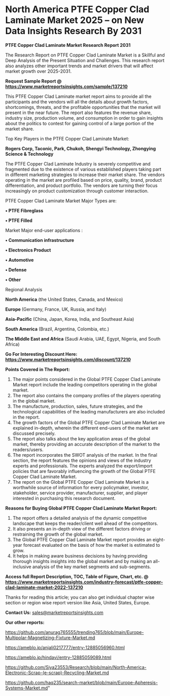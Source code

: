 # North America PTFE Copper Clad Laminate Market 2025 – on New Data Insights Research By 2031

<strong>PTFE Copper Clad Laminate Market Research Report 2031</strong>

The Research Report on PTFE Copper Clad Laminate Market is a Skillful and Deep Analysis of the Present Situation and Challenges. This research report also analyzes other important trends and market drivers that will affect market growth over 2025-2031.

<strong>Request Sample Report @ <a href=https://www.marketreportsinsights.com/sample/137210>https://www.marketreportsinsights.com/sample/137210</a></strong>

This PTFE Copper Clad Laminate market report aims to provide all the participants and the vendors will all the details about growth factors, shortcomings, threats, and the profitable opportunities that the market will present in the near future. The report also features the revenue share, industry size, production volume, and consumption in order to gain insights about the politics to contest for gaining control of a large portion of the market share.

Top Key Players in the PTFE Copper Clad Laminate Market:

<strong>Rogers Corp, Taconic, Park, Chukoh, Shengyi Technology, Zhongying Science & Technology</strong>

The PTFE Copper Clad Laminate Industry is severely competitive and fragmented due to the existence of various established players taking part in different marketing strategies to increase their market share. The vendors operating in the market are profiled based on price, quality, brand, product differentiation, and product portfolio. The vendors are turning their focus increasingly on product customization through customer interaction.

PTFE Copper Clad Laminate Market Major Types are:

<strong>• PTFE Fibreglass

• PTFE Filled</strong>

Market Major end-user applications :

<strong>• Communication infrastructure

• Electronics Product

• Automotive

• Defense

• Other</strong>

Regional Analysis

</u><strong><b>North America</b></strong> (the United States, Canada, and Mexico)

<strong><b>Europe </b></strong>(Germany, France, UK, Russia, and Italy)

<strong><b>Asia-Pacific</b></strong> (China, Japan, Korea, India, and Southeast Asia)

<strong><b>South America</b></strong> (Brazil, Argentina, Colombia, etc.)

<strong><b>The Middle East and Africa</b></strong> (Saudi Arabia, UAE, Egypt, Nigeria, and South Africa)

<strong>Go For Interesting Discount Here: <a href=https://www.marketreportsinsights.com/discount/137210>https://www.marketreportsinsights.com/discount/137210</a></strong>

<strong>Points Covered in The Report:</strong>
<ol>
  <li>The major points considered in the Global PTFE Copper Clad Laminate Market report include the leading competitors operating in the global market.</li>
  <li>The report also contains the company profiles of the players operating in the global market.</li>
  <li>The manufacture, production, sales, future strategies, and the technological capabilities of the leading manufacturers are also included in the report.</li>
  <li>The growth factors of the Global PTFE Copper Clad Laminate Market are explained in-depth, wherein the different end-users of the market are discussed precisely.</li>
  <li>The report also talks about the key application areas of the global market, thereby providing an accurate description of the market to the readers/users.</li>
  <li>The report incorporates the SWOT analysis of the market. In the final section, the report features the opinions and views of the industry experts and professionals. The experts analyzed the export/import policies that are favorably influencing the growth of the Global PTFE Copper Clad Laminate Market.</li>
  <li>The report on the Global PTFE Copper Clad Laminate Market is a worthwhile source of information for every policymaker, investor, stakeholder, service provider, manufacturer, supplier, and player interested in purchasing this research document.</li>
</ol>
<strong>Reasons for Buying Global PTFE Copper Clad Laminate Market Report:</strong>

<ol>
  <li>The report offers a detailed analysis of the dynamic competitive landscape that keeps the reader/client well ahead of the competitors.</li>
  <li>It also presents an in-depth view of the different factors driving or restraining the growth of the global market.</li>
  <li>The Global PTFE Copper Clad Laminate Market report provides an eight-year forecast evaluated on the basis of how the market is estimated to grow.</li>
  <li>It helps in making aware business decisions by having providing thorough insights insights into the global market and by making an all-inclusive analysis of the key market segments and sub-segments.</li>
</ol>
<strong>Access full Report Description, TOC, Table of Figure, Chart, etc. @ <a href=https://www.marketreportsinsights.com/industry-forecast/ptfe-copper-clad-laminate-market-2022-137210>https://www.marketreportsinsights.com/industry-forecast/ptfe-copper-clad-laminate-market-2022-137210</a></strong>


Thanks for reading this article; you can also get individual chapter wise section or region wise report version like Asia, United States, Europe.

<strong>Contact Us:</strong>
sales@marketreportsinsights.com

<strong>Our other reports:</strong>

<a href=https://github.com/anurag765555/trending765/blob/main/Europe-Multipolar-Magnetizing-Fixture-Market.md>https://github.com/anurag765555/trending765/blob/main/Europe-Multipolar-Magnetizing-Fixture-Market.md</a>

<a href=https://ameblo.jp/anjali0217777/entry-12885056960.html>https://ameblo.jp/anjali0217777/entry-12885056960.html</a>

<a href=https://ameblo.jp/hindavi/entry-12885059089.html>https://ameblo.jp/hindavi/entry-12885059089.html</a>

<a href=https://github.com/Siya23553/Research/blob/main/North-America-Electronic-Scrap-(e-scrap)-Recycling-Market.md>https://github.com/Siya23553/Research/blob/main/North-America-Electronic-Scrap-(e-scrap)-Recycling-Market.md</a>

<a href=https://github.com/haq235/search-market/blob/main/Europe-Apheresis-Systems-Market.md>https://github.com/haq235/search-market/blob/main/Europe-Apheresis-Systems-Market.md</a>"
